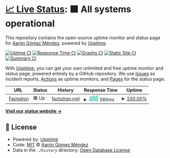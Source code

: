 # [📈 Live Status](https://aarongmx.github.io/factutron-upptime-site): <!--live status--> **🟩 All systems operational**

This repository contains the open-source uptime monitor and status page for [Aarón Gómez Méndez](https://aarongmx.github.io/factutron-upptime-site), powered by [Upptime](https://github.com/upptime/upptime).

[![Uptime CI](https://github.com/aarongmx/factutron-upptime-site/workflows/Uptime%20CI/badge.svg)](https://github.com/aarongmx/factutron-upptime-site/actions?query=workflow%3A%22Uptime+CI%22)
[![Response Time CI](https://github.com/aarongmx/factutron-upptime-site/workflows/Response%20Time%20CI/badge.svg)](https://github.com/aarongmx/factutron-upptime-site/actions?query=workflow%3A%22Response+Time+CI%22)
[![Graphs CI](https://github.com/aarongmx/factutron-upptime-site/workflows/Graphs%20CI/badge.svg)](https://github.com/aarongmx/factutron-upptime-site/actions?query=workflow%3A%22Graphs+CI%22)
[![Static Site CI](https://github.com/aarongmx/factutron-upptime-site/workflows/Static%20Site%20CI/badge.svg)](https://github.com/aarongmx/factutron-upptime-site/actions?query=workflow%3A%22Static+Site+CI%22)
[![Summary CI](https://github.com/aarongmx/factutron-upptime-site/workflows/Summary%20CI/badge.svg)](https://github.com/aarongmx/factutron-upptime-site/actions?query=workflow%3A%22Summary+CI%22)

With [Upptime](https://upptime.js.org), you can get your own unlimited and free uptime monitor and status page, powered entirely by a GitHub repository. We use [Issues](https://github.com/aarongmx/factutron-upptime-site/issues) as incident reports, [Actions](https://github.com/aarongmx/factutron-upptime-site/actions) as uptime monitors, and [Pages](https://aarongmx.github.io/factutron-upptime-site) for the status page.

<!--start: status pages-->
<!-- This summary is generated by Upptime (https://github.com/upptime/upptime) -->
<!-- Do not edit this manually, your changes will be overwritten -->
<!-- prettier-ignore -->
| URL | Status | History | Response Time | Uptime |
| --- | ------ | ------- | ------------- | ------ |
| <img alt="" src="https://icons.duckduckgo.com/ip3/portal.factutron.com.ico" height="13"> [Factutron](https://portal.factutron.com) | 🟩 Up | [factutron.yml](https://github.com/aarongmx/factutron-upptime-site/commits/HEAD/history/factutron.yml) | <details><summary><img alt="Response time graph" src="./graphs/factutron/response-time-week.png" height="20"> 380ms</summary><br><a href="https://aarongmx.github.io/factutron-upptime-site/history/factutron"><img alt="Response time 332" src="https://img.shields.io/endpoint?url=https%3A%2F%2Fraw.githubusercontent.com%2Faarongmx%2Ffactutron-upptime-site%2FHEAD%2Fapi%2Ffactutron%2Fresponse-time.json"></a><br><a href="https://aarongmx.github.io/factutron-upptime-site/history/factutron"><img alt="24-hour response time 337" src="https://img.shields.io/endpoint?url=https%3A%2F%2Fraw.githubusercontent.com%2Faarongmx%2Ffactutron-upptime-site%2FHEAD%2Fapi%2Ffactutron%2Fresponse-time-day.json"></a><br><a href="https://aarongmx.github.io/factutron-upptime-site/history/factutron"><img alt="7-day response time 380" src="https://img.shields.io/endpoint?url=https%3A%2F%2Fraw.githubusercontent.com%2Faarongmx%2Ffactutron-upptime-site%2FHEAD%2Fapi%2Ffactutron%2Fresponse-time-week.json"></a><br><a href="https://aarongmx.github.io/factutron-upptime-site/history/factutron"><img alt="30-day response time 439" src="https://img.shields.io/endpoint?url=https%3A%2F%2Fraw.githubusercontent.com%2Faarongmx%2Ffactutron-upptime-site%2FHEAD%2Fapi%2Ffactutron%2Fresponse-time-month.json"></a><br><a href="https://aarongmx.github.io/factutron-upptime-site/history/factutron"><img alt="1-year response time 324" src="https://img.shields.io/endpoint?url=https%3A%2F%2Fraw.githubusercontent.com%2Faarongmx%2Ffactutron-upptime-site%2FHEAD%2Fapi%2Ffactutron%2Fresponse-time-year.json"></a></details> | <details><summary><a href="https://aarongmx.github.io/factutron-upptime-site/history/factutron">100.00%</a></summary><a href="https://aarongmx.github.io/factutron-upptime-site/history/factutron"><img alt="All-time uptime 99.97%" src="https://img.shields.io/endpoint?url=https%3A%2F%2Fraw.githubusercontent.com%2Faarongmx%2Ffactutron-upptime-site%2FHEAD%2Fapi%2Ffactutron%2Fuptime.json"></a><br><a href="https://aarongmx.github.io/factutron-upptime-site/history/factutron"><img alt="24-hour uptime 100.00%" src="https://img.shields.io/endpoint?url=https%3A%2F%2Fraw.githubusercontent.com%2Faarongmx%2Ffactutron-upptime-site%2FHEAD%2Fapi%2Ffactutron%2Fuptime-day.json"></a><br><a href="https://aarongmx.github.io/factutron-upptime-site/history/factutron"><img alt="7-day uptime 100.00%" src="https://img.shields.io/endpoint?url=https%3A%2F%2Fraw.githubusercontent.com%2Faarongmx%2Ffactutron-upptime-site%2FHEAD%2Fapi%2Ffactutron%2Fuptime-week.json"></a><br><a href="https://aarongmx.github.io/factutron-upptime-site/history/factutron"><img alt="30-day uptime 100.00%" src="https://img.shields.io/endpoint?url=https%3A%2F%2Fraw.githubusercontent.com%2Faarongmx%2Ffactutron-upptime-site%2FHEAD%2Fapi%2Ffactutron%2Fuptime-month.json"></a><br><a href="https://aarongmx.github.io/factutron-upptime-site/history/factutron"><img alt="1-year uptime 99.98%" src="https://img.shields.io/endpoint?url=https%3A%2F%2Fraw.githubusercontent.com%2Faarongmx%2Ffactutron-upptime-site%2FHEAD%2Fapi%2Ffactutron%2Fuptime-year.json"></a></details>

<!--end: status pages-->

[**Visit our status website →**](https://aarongmx.github.io/factutron-upptime-site)

## 📄 License

- Powered by: [Upptime](https://github.com/upptime/upptime)
- Code: [MIT](./LICENSE) © [Aarón Gómez Méndez](https://aarongmx.github.io/factutron-upptime-site)
- Data in the `./history` directory: [Open Database License](https://opendatacommons.org/licenses/odbl/1-0/)

